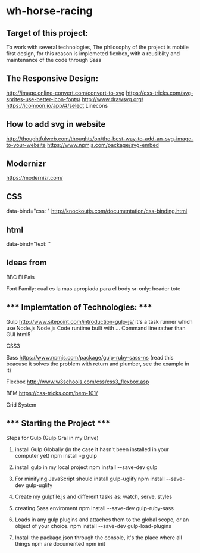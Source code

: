 # wh-horse-racing
## Target of this project:

To work with several technologies, 
The philosophy of the project is mobile first design, for this reason is implemeted flexbox, with a reusibilty and maintenance of the code through Sass

## The Responsive Design:
http://image.online-convert.com/convert-to-svg 
https://css-tricks.com/svg-sprites-use-better-icon-fonts/
http://www.drawsvg.org/
https://icomoon.io/app/#/select
	Linecons
## How to add svg in website
http://thoughtfulweb.com/thoughts/on/the-best-way-to-add-an-svg-image-to-your-website
https://www.npmjs.com/package/svg-embed

## Modernizr
https://modernizr.com/

## CSS
data-bind="css: "
http://knockoutjs.com/documentation/css-binding.html

## html
data-bind="text: "


## Ideas from
BBC
El Pais

Font Family: cual es la mas apropiada para el body
sr-only: header tote

## *** Implemtation of Technologies: ***
Gulp
http://www.sitepoint.com/introduction-gulp-js/
it's a task runner which use Node.js
	Node.js
		Code runtime built with ...
	Command line
		rather than GUI
html5

CSS3


Sass
https://www.npmjs.com/package/gulp-ruby-sass-ns (read this beacuse it solves the problem with return and plumber, see the example in it)

Flexbox
http://www.w3schools.com/css/css3_flexbox.asp

BEM
https://css-tricks.com/bem-101/

Grid System

## *** Starting the Project ***
Steps for Gulp (Gulp Gral in my Drive)

1) install Gulp Globally (in the case it hasn't been installed in your computer yet)
	npm install -g gulp
2) install gulp in my local project
	npm install --save-dev gulp
3) For minifying JavaScript should install gulp-uglify
	npm install --save-dev gulp-uglify
4) Create my gulpfile.js and different tasks as: watch, serve, styles

5) creating Sass enviroment
	npm install --save-dev gulp-ruby-sass
6) Loads in any gulp plugins and attaches them to the global scope, or an object of your choice.
	npm install --save-dev gulp-load-plugins
7) Install the package.json through the console, it's the place where all things npm are documented
	npm init